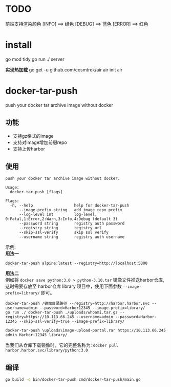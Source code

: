 # TODO
前端支持渲染颜色
[INFO] ==> 绿色
[DEBUG] ==> 蓝色
[ERROR] ==> 红色

# install

go mod tidy
go run ./ server

**实现热加载**
go get -u github.com/cosmtrek/air
air init
air

# docker-tar-push
push your docker tar archive image without docker

## 功能
- 支持gz格式的image
- 支持对image增加前缀repo
- 支持上传harbor

## 使用

```shell
push your docker tar archive image without docker.

Usage:
  docker-tar-push [flags]

Flags:
  -h, --help                  help for docker-tar-push
      --image-prefix string   add image repo prefix
      --log-level int         log-level, 0:Fatal,1:Error,2:Warn,3:Info,4:Debug (default 3)
      --password string       registry auth password
      --registry string       registry url
      --skip-ssl-verify       skip ssl verify
      --username string       registry auth username
```

示例:  
**用法一**  
```shell
docker-tar-push alpine:latest --registry=http://localhost:5000
```

**用法二**  
例如将 `docker save python:3.0 > python-3.10.tar` 镜像文件推送harbor仓库, 这时需要存放至 harbor仓库 library 项目中，使用下面参数 `--image-prefix=library/` 即可。   
```shell
docker-tar-push /镜像目录路径 --registry=http://harbor.harbor.svc --username=admin --password=Harbor12345 --image-prefix=library/
go run ./ docker-tar-push ./uploads/whoami.tar.gz --registry=https://10.113.66.245 --username=admin --password=Harbor-12345 --skip-ssl-verify=true --image-prefix=library/

docker-tar-push \uploads\image-upload-portal.rar https://10.113.66.245 admin Harbor-12345 library/
```
当我们从仓库下载镜像时，它的完整名称为: `docker pull harbor.harbor.svc/library/python:3.0`  

## 编译

```sh
go build -o bin/docker-tar-push cmd/docker-tar-push/main.go
```
